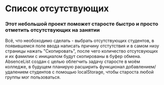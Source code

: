 <h1>Список отсутствующих</h1>
<h3>Этот небольшой проект поможет старосте быстро и просто отметить отсутствующих на занятии</h3>
<p>Всё, что необоходимо сделать - выбрать отсутствующих студентов, в появившемся поле ввода написать причину отстутствия и в самом низу страницы нажать "Скопировать", после чего количество отсутсвующих и их фамилии с инициалом будут скопированы в буфер обмена. AbsenceList создан с целью облегчить задачу старосте в моём колледже, в будущем планирую расширить функционал добавлением/удалением студентов с помощью localStorage, чтобы староста любой группы мог пользоваться.</p>
